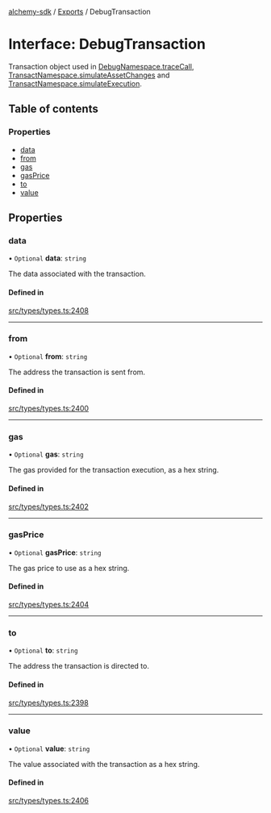 [alchemy-sdk](../README.md) / [Exports](../modules.md) / DebugTransaction

# Interface: DebugTransaction

Transaction object used in [DebugNamespace.traceCall](../classes/DebugNamespace.md#tracecall), [TransactNamespace.simulateAssetChanges](../classes/TransactNamespace.md#simulateassetchanges) and [TransactNamespace.simulateExecution](../classes/TransactNamespace.md#simulateexecution).

## Table of contents

### Properties

- [data](DebugTransaction.md#data)
- [from](DebugTransaction.md#from)
- [gas](DebugTransaction.md#gas)
- [gasPrice](DebugTransaction.md#gasprice)
- [to](DebugTransaction.md#to)
- [value](DebugTransaction.md#value)

## Properties

### data

• `Optional` **data**: `string`

The data associated with the transaction.

#### Defined in

[src/types/types.ts:2408](https://github.com/alchemyplatform/alchemy-sdk-js/blob/c9dbbf0/src/types/types.ts#L2408)

___

### from

• `Optional` **from**: `string`

The address the transaction is sent from.

#### Defined in

[src/types/types.ts:2400](https://github.com/alchemyplatform/alchemy-sdk-js/blob/c9dbbf0/src/types/types.ts#L2400)

___

### gas

• `Optional` **gas**: `string`

The gas provided for the transaction execution, as a hex string.

#### Defined in

[src/types/types.ts:2402](https://github.com/alchemyplatform/alchemy-sdk-js/blob/c9dbbf0/src/types/types.ts#L2402)

___

### gasPrice

• `Optional` **gasPrice**: `string`

The gas price to use as a hex string.

#### Defined in

[src/types/types.ts:2404](https://github.com/alchemyplatform/alchemy-sdk-js/blob/c9dbbf0/src/types/types.ts#L2404)

___

### to

• `Optional` **to**: `string`

The address the transaction is directed to.

#### Defined in

[src/types/types.ts:2398](https://github.com/alchemyplatform/alchemy-sdk-js/blob/c9dbbf0/src/types/types.ts#L2398)

___

### value

• `Optional` **value**: `string`

The value associated with the transaction as a hex string.

#### Defined in

[src/types/types.ts:2406](https://github.com/alchemyplatform/alchemy-sdk-js/blob/c9dbbf0/src/types/types.ts#L2406)
